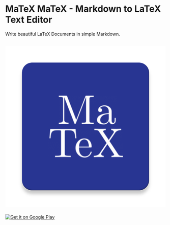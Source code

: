# MaTeX MaTeX - Markdown to LaTeX Text Editor
Write beautiful LaTeX Documents in simple Markdown. 

![logo](app/src/main/ic_launcher-web.png)
---


[![Get it on Google Play](https://play.google.com/intl/en_us/badges/static/images/badges/en_badge_web_generic.png)](https://play.google.com/store/apps/details?id=at.fhooe.mc.android.matex&pcampaignid=pcampaignidMKT-Other-global-all-co-prtnr-py-PartBadge-Mar2515-1)
